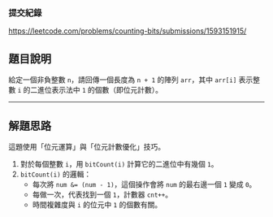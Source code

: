 ### 提交紀錄  
https://leetcode.com/problems/counting-bits/submissions/1593151915/

## 題目說明  

給定一個非負整數 `n`，請回傳一個長度為 `n + 1` 的陣列 `arr`，其中 `arr[i]` 表示整數 `i` 的二進位表示法中 `1` 的個數（即位元計數）。

---

## 解題思路  

這題使用「位元運算」與「位元計數優化」技巧。

1. 對於每個整數 `i`，用 `bitCount(i)` 計算它的二進位中有幾個 `1`。
2. `bitCount(i)` 的邏輯：
   - 每次將 `num &= (num - 1)`，這個操作會將 `num` 的最右邊一個 `1` 變成 `0`。
   - 每做一次，代表找到一個 `1`，計數器 `cnt++`。
   - 時間複雜度與 `i` 的位元中 `1` 的個數有關。

